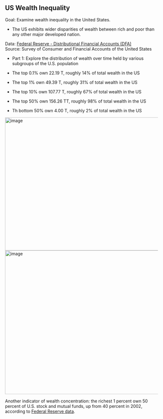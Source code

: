 ## US Wealth Inequality

Goal: Examine wealth inequality in the United States. 
- The US exhibits wider disparities of wealth between rich and poor than any other major developed nation.

Data: [Federal Reserve - Distributional Financial Accounts (DFA)](https://www.federalreserve.gov/releases/z1/dataviz/dfa/) <br>
Source: Survey of Consumer and Financial Accounts of the United States

- Part 1: Explore the distribution of wealth over time held by various subgroups of the U.S. population

- The top 0.1% own 22.19 T, roughly 14% of total wealth in the US
- The top 1% own 49.39 T, roughly 31% of total wealth in the US
- The top 10% own 107.77 T, roughly 67% of total wealth in the US
- The top 50% own 156.26 TT, roughly 98% of total wealth in the US
- Th bottom 50% own 4.00 T, roughly 2% of total wealth in the US 

<img width="1163" height="438" alt="image" src="https://github.com/user-attachments/assets/11cd060d-0c74-4cd3-ba65-91a0f588ab71" />

<img width="625" height="473" alt="image" src="https://github.com/user-attachments/assets/9a826ac9-e362-4e95-b33b-db52888b8105" />

Another indicator of wealth concentration: the richest 1 percent own 50 percent of U.S. stock and mutual funds, up from 40 percent in 2002, according to [Federal Reserve data](https://fred.stlouisfed.org/series/WFRBST01122).
